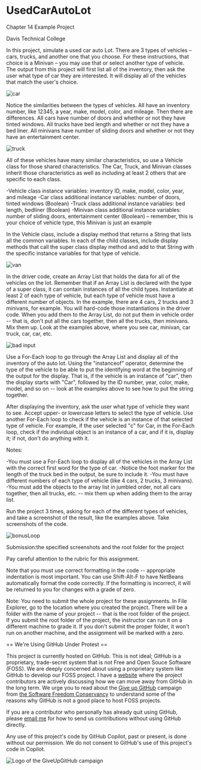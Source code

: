 # UsedCarAutoLot

Chapter 14 Example Project

Davis Technical College

In this project, simulate a used car auto Lot. There are 3 types of vehicles – cars, trucks, and another one that you choose. For these instructions, that choice is a Minivan – you may use that or select another type of vehicle. The output from this project will first list all of the inventory, then ask the user what type of car they are interested. It will display all of the vehicles that match the user's choice.

![car](https://github.com/bell-kevin/UsedCarAutoLot/blob/main/car.PNG)

Notice the similarities between the types of vehicles. All have an inventory number, like 12345, a year, make, model, color, and mileage. Then there are differences. All cars have number of doors and whether or not they have tinted windows. All trucks have bed length and whether or not they have a bed liner. All minivans have number of sliding doors and whether or not they have an entertainment center.

![truck](https://github.com/bell-kevin/UsedCarAutoLot/blob/main/truck.PNG)

All of these vehicles have many similar characteristics, so use a Vehicle class for those shared characteristics. The Car, Truck, and Minivan classes inherit those characteristics as well as including at least 2 others that are specific to each class.

-Vehicle class instance variables: inventory ID, make, model, color, year, and mileage
-Car class additional instance variables: number of doors, tinted windows (Boolean)
-Truck class additional instance variables: bed length, bedliner (Boolean)
-Minivan class additional instance variables: number of sliding doors, entertainment center (Boolean) – remember, this is your choice of vehicle type, this Minivan is just an example

In the Vehicle class, include a display method that returns a String that lists all the common variables. In each of the child classes, include display methods that call the super class display method and add to that String with the specific instance variables for that type of vehicle.

![van](https://github.com/bell-kevin/UsedCarAutoLot/blob/main/van.PNG)

In the driver code, create an Array List that holds the data for all of the vehicles on the lot. Remember that if an Array List is declared with the type of a super class, it can contain instances of all the child types. Instantiate at least 2 of each type of vehicle, but each type of vehicle must have a different number of objects. In the example, there are 4 cars, 2 trucks and 3 minivans, for example. You will hard-code those instantiations in the driver code. When you add them to the Array List, do not put them in vehicle order -- that is, don't put all the cars together, then all the trucks, then minivans. Mix them up. Look at the examples above, where you see car, minivan, car truck, car, car, etc.

![bad input](https://github.com/bell-kevin/UsedCarAutoLot/blob/main/BADinput.PNG)

Use a For-Each loop to go through the Array List and display all of the inventory of the auto lot. Using the "instanceof" operator, determine the type of the vehicle to be able to put the identifying word at the beginning of the output for the display. That is, if the vehicle is an instance of "car", then the display starts with "Car", followed by the ID number, year, color, make, model, and so on -- look at the examples above to see how to put the string together. 

After displaying the inventory, ask the user what type of vehicle they want to see. Accept upper- or lowercase letters to select the type of vehicle. Use another For-Each loop to check if the vehicle is an instance of that selected type of vehicle. For example, if the user selected "c" for Car, in the For-Each loop, check if the individual object is an instance of a car, and if it is, display it; if not, don't do anything with it.

Notes:

-You must use a For-Each loop to display all of the vehicles in the Array List with the correct first word for the type of car.
-Notice the foot marker for the length of the truck bed in the output, be sure to include it.
-You must have different numbers of each type of vehicle (like 4 cars, 2 trucks, 3 minivans).
-You must add the objects to the array list in jumbled order, not all cars together, then all trucks, etc. -- mix them up when adding them to the array list.

Run the project 3 times, asking for each of the different types of vehicles, and take a screenshot of the result, like the examples above. Take screenshots of the code.

![bonusLoop](https://github.com/bell-kevin/UsedCarAutoLot/blob/main/bonusLoop.PNG)

Submission:the specified screenshots and the root folder for the project

Pay careful attention to the rubric for this assignment.

Note that you must use correct formatting in the code -- appropriate indentation is most important. You can use Shift-Alt-F to have NetBeans automatically format the code correctly. If the formatting is incorrect, it will be returned to you for changes with a grade of zero.

Note: You need to submit the whole project for these assignments. In File Explorer, go to the location where you created the project. There will be a folder with the name of your project -- that is the root folder of the project.  If you submit the root folder of the project, the instructor can run it on a different machine to grade it. If you don't submit the proper folder, it won't run on another machine, and the assignment will be marked with a zero.

== We're Using GitHub Under Protest ==

This project is currently hosted on GitHub.  This is not ideal; GitHub is a
proprietary, trade-secret system that is not Free and Open Souce Software
(FOSS).  We are deeply concerned about using a proprietary system like GitHub
to develop our FOSS project. I have a [website](bellKevin.me) where the
project contributors are actively discussing how we can move away from GitHub
in the long term.  We urge you to read about the [Give up GitHub](https://GiveUpGitHub.org) campaign 
from [the Software Freedom Conservancy](https://sfconservancy.org) to understand some of the reasons why GitHub is not 
a good place to host FOSS projects.

If you are a contributor who personally has already quit using GitHub, please
[email me](bellKevin.me) for how to send us contributions without
using GitHub directly.

Any use of this project's code by GitHub Copilot, past or present, is done
without our permission.  We do not consent to GitHub's use of this project's
code in Copilot.

![Logo of the GiveUpGitHub campaign](https://sfconservancy.org/img/GiveUpGitHub.png)
